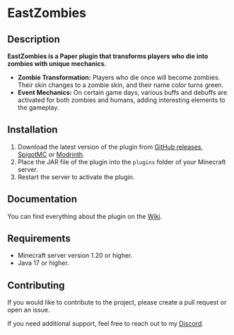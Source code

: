 # EastZombies

## Description

**EastZombies is a Paper plugin that transforms players who die into zombies with unique mechanics.**

- **Zombie Transformation:** Players who die once will become zombies. Their skin changes to a zombie skin, and their name color turns green.
- **Event Mechanics:** On certain game days, various buffs and debuffs are activated for both zombies and humans, adding interesting elements to the gameplay.

## Installation

1. Download the latest version of the plugin from [GitHub releases](https://github.com/EastRane/EastZombies/releases), [SpigotMC](https://www.spigotmc.org/resources/eastzombies.118748/) or [Modrinth](https://modrinth.com/plugin/eastzombies).
2. Place the JAR file of the plugin into the `plugins` folder of your Minecraft server.
3. Restart the server to activate the plugin.

## Documentation

You can find everything about the plugin on the [Wiki](https://github.com/EastRane/EastZombies/wiki).

## Requirements

- Minecraft server version 1.20 or higher.
- Java 17 or higher.

## Contributing

If you would like to contribute to the project, please create a pull request or open an issue.

If you need additional support, feel free to reach out to my [Discord](https://discord.gg/dpQTQgdeeD).
